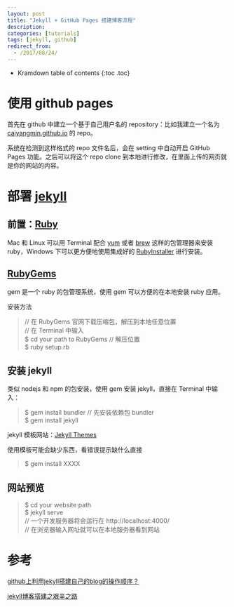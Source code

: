 ```yaml
---
layout: post
title: "Jekyll + GitHub Pages 搭建博客流程"
description:
categories: [tutorials]
tags: [jekyll, github]
redirect_from:
  - /2017/08/24/
---
```


* Kramdown table of contents
{:toc .toc}

# 使用 github pages

首先在 github 中建立一个基于自己用户名的 repository：比如我建立一个名为 [caiyangmin.github.io][caiyangmin.github.io] 的 repo。

系统在检测到这样格式的 repo 文件名后，会在 setting 中自动开启 GitHub Pages 功能。之后可以将这个 repo clone 到本地进行修改，在里面上传的网页就是你的网站的内容。

# 部署 [jekyll][jekyll]

## 前置：[Ruby][Ruby]

Mac 和 Linux 可以用 Terminal 配合 [yum][yum] 或者 [brew][brew] 这样的包管理器来安装 ruby，Windows 下可以更方便地使用集成好的 [RubyInstaller][RubyInstaller] 进行安装。

## [RubyGems][RubyGems]

gem 是一个 ruby 的包管理系统，使用 gem 可以方便的在本地安装 ruby 应用。

安装方法
> // 在 RubyGems 官网下载压缩包，解压到本地任意位置  
> // 在 Terminal 中输入  
> $ cd your path to RubyGems  // 解压位置  
> $ ruby setup.rb

## 安装 jekyll

类似 nodejs 和 npm 的包安装，使用 gem 安装 jekyll，直接在 Terminal 中输入：

> $ gem install bundler // 先安装依赖包 bundler  
> $ gem install jekyll

jekyll 模板网站：[Jekyll Themes][Jekyll Themes]

使用模板可能会缺少东西，看错误提示缺什么直接
> $ gem install XXXX

## 网站预览

> $ cd your website path  
> $ jekyll serve  
> // 一个开发服务器将会运行在 http://localhost:4000/  
> // 在浏览器输入网址就可以在本地服务器看到网站

# 参考

[github上利用jekyll搭建自己的blog的操作顺序？](https://www.zhihu.com/question/30018945?sort=created)

[jekyll博客搭建之艰辛之路](http://www.jianshu.com/p/27de87d4447e)


[caiyangmin.github.io]: https://caiyangmin.github.io
[jekyll]: http://jekyll.com.cn/
[Ruby]: https://www.ruby-lang.org/en/
[yum]: http://yum.baseurl.org/
[brew]: https://brew.sh/
[RubyInstaller]: https://rubyinstaller.org/
[RubyGems]: https://rubygems.org/pages/download
[Jekyll Themes]: http://jekyllthemes.org/
